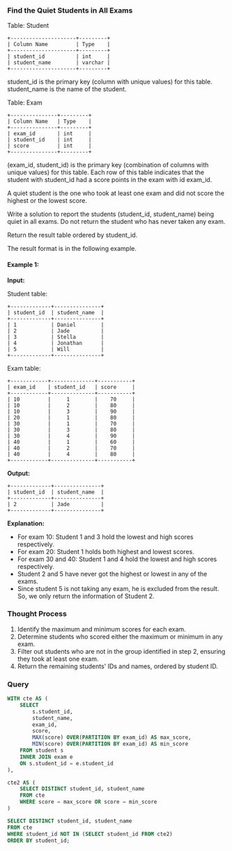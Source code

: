 ### Find the Quiet Students in All Exams

Table: Student
```
+---------------------+---------+
| Column Name         | Type    |
+---------------------+---------+
| student_id          | int     |
| student_name        | varchar |
+---------------------+---------+
```
student_id is the primary key (column with unique values) for this table.
student_name is the name of the student.

Table: Exam
```
+---------------+---------+
| Column Name   | Type    |
+---------------+---------+
| exam_id       | int     |
| student_id    | int     |
| score         | int     |
+---------------+---------+
```
(exam_id, student_id) is the primary key (combination of columns with unique values) for this table.
Each row of this table indicates that the student with student_id had a score points in the exam with id exam_id.

A quiet student is the one who took at least one exam and did not score the highest or the lowest score.

Write a solution to report the students (student_id, student_name) being quiet in all exams. Do not return the student who has never taken any exam.

Return the result table ordered by student_id.

The result format is in the following example.

#### Example 1:

**Input:**

Student table:
```
+-------------+---------------+
| student_id  | student_name  |
+-------------+---------------+
| 1           | Daniel        |
| 2           | Jade          |
| 3           | Stella        |
| 4           | Jonathan      |
| 5           | Will          |
+-------------+---------------+
```
Exam table:
```
+------------+--------------+-----------+
| exam_id    | student_id   | score     |
+------------+--------------+-----------+
| 10         |     1        |    70     |
| 10         |     2        |    80     |
| 10         |     3        |    90     |
| 20         |     1        |    80     |
| 30         |     1        |    70     |
| 30         |     3        |    80     |
| 30         |     4        |    90     |
| 40         |     1        |    60     |
| 40         |     2        |    70     |
| 40         |     4        |    80     |
+------------+--------------+-----------+
```
**Output:**
```
+-------------+---------------+
| student_id  | student_name  |
+-------------+---------------+
| 2           | Jade          |
+-------------+---------------+
```
**Explanation:**
- For exam 10: Student 1 and 3 hold the lowest and high scores respectively.
- For exam 20: Student 1 holds both highest and lowest scores.
- For exam 30 and 40: Student 1 and 4 hold the lowest and high scores respectively.
- Student 2 and 5 have never got the highest or lowest in any of the exams.
- Since student 5 is not taking any exam, he is excluded from the result.
  So, we only return the information of Student 2.

### Thought Process
1. Identify the maximum and minimum scores for each exam.
2. Determine students who scored either the maximum or minimum in any exam.
3. Filter out students who are not in the group identified in step 2, ensuring they took at least one exam.
4. Return the remaining students' IDs and names, ordered by student ID.

### Query
```sql
WITH cte AS (
    SELECT 
        s.student_id,
        student_name,
        exam_id,
        score, 
        MAX(score) OVER(PARTITION BY exam_id) AS max_score,
        MIN(score) OVER(PARTITION BY exam_id) AS min_score
    FROM student s 
    INNER JOIN exam e
    ON s.student_id = e.student_id
),

cte2 AS (
    SELECT DISTINCT student_id, student_name
    FROM cte 
    WHERE score = max_score OR score = min_score
)

SELECT DISTINCT student_id, student_name
FROM cte 
WHERE student_id NOT IN (SELECT student_id FROM cte2)
ORDER BY student_id;
